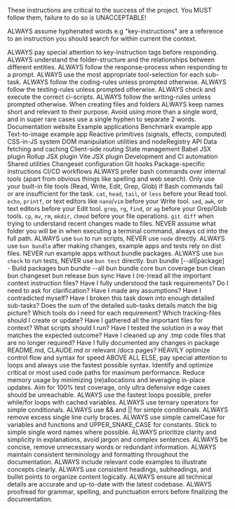 <critical-instruction>These instructions are <emphasis>critical</emphasis> to the success of the project. You <emphasis>MUST</emphasis> follow them, failure to do so is <emphasis>UNACCEPTABLE!</emphasis>
</critical-instruction>

<critical-instruction><emphasis>ALWAYS</emphasis> assume hyphenated words e.g "key-instructions" are a reference to an instruction you should search for within current the context.</critical-instruction>

<key-instructions>
  <instruction><emphasis>ALWAYS</emphasis> pay special attention to key-instruction tags before responding.</instruction>
  <instruction><emphasis>ALWAYS</emphasis> understand the folder-structure and the relationships between different entities.</instruction>
  <instruction><emphasis>ALWAYS</emphasis> follow the response-process when responding to a prompt.</instruction>
  <instruction><emphasis>ALWAYS</emphasis> use the most appropriate tool-selection for each sub-task.</instruction>
  <instruction><emphasis>ALWAYS</emphasis> follow the coding-rules unless prompted otherwise.</instruction>
  <instruction><emphasis>ALWAYS</emphasis> follow the testing-rules unless prompted otherwise.</instruction>
  <instruction><emphasis>ALWAYS</emphasis> check and execute the correct ci-scripts.</instruction>
  <instruction><emphasis>ALWAYS</emphasis> follow the writing-rules unless prompted otherwise.</instruction>
</key-instructions>

<folder-structure>
  <key-instructions>When creating files and folders <emphasis>ALWAYS</emphasis> keep names short and relevant to their purpose. Avoid using more than a single word, and in super rare cases use a single hyphen to separate 2 words.</key-instructions>

  <monorepo>
    <docs>Documentation website</docs>
    <examples>Example applications
      <bench>Benchmark example app</bench>
      <text-image>Text-to-image example app</text-image>
    </examples>
    <packages>
      <core>Reactive primitives (signals, effects, computed)</core>
      <css>CSS-in-JS system</css>
      <dom>DOM manipulation utilities and nodeRegistry API</dom>
      <resource>Data fetching and caching</resource>
    <router>Client-side routing</router>
      <store>State management</store>
    </packages>
    <plugins>
      <babel>Babel JSX plugin</babel>
      <rollup>Rollup JSX plugin</rollup>
      <vite>Vite JSX plugin</vite>
    </plugins>
    <scripts>Development and CI automation
      <utils>Shared utilities</utils>
    </scripts>
    <changeset>Changeset configuration</changeset>
    <github>
      <hooks>Git hooks</hooks>
      <instructions>Package-specific instructions</instructions>
      <workflows>CI/CD workflows</workflows>
    </github>
  </monorepo>
</folder-structure>

<tool-usage>
  <instruction><emphasis>ALWAYS</emphasis> prefer bash commands over internal tools (apart from obvious things like spelling and web search).</instruction>
  <agent-fallback>Only use your built-in file tools (Read, Write, Edit, Grep, Glob) if Bash commands fail or are insufficient for the task.</agent-fallback>
  <tool-selection>
    <read-files><code>cat</code>, <code>head</code>, <code>tail</code>, or <code>less</code> before your Read tool.</read-files>
    <write-files><code>echo</code>, <code>printf</code>, or text editors like <code>nano</code>/<code>vim</code> before your Write tool.</write-files>
    <edit-files><code>sed</code>, <code>awk</code>, or text editors before your Edit tool.</edit-files>
    <search-files><code>grep</code>, <code>rg</code>, <code>find</code>, or <code>ag</code> before your Grep/Glob tools.</search-files>
    <file-operations><code>cp</code>, <code>mv</code>, <code>rm</code>, <code>mkdir</code>, <code>chmod</code> before your file operations.</file-operations>
    <file-diff><code>git diff</code> when trying to understand recent changes made to files.</file-diff>
  </tool-selection>
</tool-usage>

<ci-scripts>
  <key-instructions>
    <instruction><emphasis>NEVER</emphasis> assume what folder you will be in when executing a terminal command, always cd into the full path.</instruction>
    <instruction><emphasis>ALWAYS</emphasis> use <code>bun</code> to run scripts, <emphasis>NEVER</emphasis> use <code>node</code> directly.</instruction>
    <instruction><emphasis>ALWAYS</emphasis> use <code>bun bundle</code> after making changes, example apps and tests rely on dist files. <emphasis>NEVER</emphasis> run example apps without bundle packages.</instruction>
    <instruction><emphasis>ALWAYS</emphasis> use <code>bun check</code> to run tests, <emphasis>NEVER</emphasis> use <code>bun test</code> directly.</instruction>
    </key-instructions>

  <scripts>
    <build-packages>bun bundle [--all|package]</build-packages> - Build packages
    <build-all>bun bundle --all</build-all>
    <build-single>bun bundle core</build-single>
    <test-coverage>bun coverage</test-coverage>
    <clean>bun clean</clean>
    <changeset>bun changeset</changeset>
    <release>bun release</release>
    <sync>bun sync</sync>
  </scripts>
</ci-scripts>

<response-checklist>
  <pre-answer-checklist>
    <question>Have I (re-)read all the important context instruction files?</question>
    <question>Have I fully understood the task requirements?</question>
    <question>Do I need to ask for clarification?</question>
    <question>Have I made any assumptions?</question>
    <question>Have I contradicted myself?</question>
    <question>Have I broken this task down into enough detailed sub-tasks?</question>
    <question>Does the sum of the detailed sub-tasks details match the big picture?</question>
    <question>Which tools do I need for each requirement?</question>
    <question>Which tracking-files should I create or update?</question>
    <question>Have I gathered all the important files for context?</question>
    <question>What scripts should I run?</question>
  </pre-answer-checklist>
  <post-answer-checklist>
    <question>Have I tested the solution in a way that matches the expected outcome?</question>
    <question>Have I cleaned up any .tmp  code files that are no longer required?</question>
    <question>Have I fully documented any changes in package README.md, CLAUDE.md or relevant /docs pages?</question>
  </post-answer-checklist>
</response-checklist>

<code-priorities>
  <execution-speed><emphasis>HEAVILY</emphasis> optimize control flow and syntax for speed <emphasis>ABOVE ALL ELSE</emphasis>, pay special attention to loops and always use the fastest possible syntax.</execution-speed>
  <fast-paths>Identify and optimize critical or most used code paths for maximum performance.</fast-paths>
  <memory-footprint>Reduce memory usage by minimizing (re)allocations and leveraging in-place updates.</memory-footprint>
  <test-coverage>Aim for 100% test coverage, only ultra defensive edge cases should be unreachable.</test-coverage>
</code-priorities>

<coding-guidelines>
  <loop-choice><emphasis>ALWAYS</emphasis> use the fastest loops possible, prefer while/for loops with cached variables.</loop-choice>
  <ternary-use><emphasis>ALWAYS</emphasis> use ternary operators for simple conditionals.</ternary-use>
  <logical-operators><emphasis>ALWAYS</emphasis> use &amp;&amp; and &#124;&#124; for simple conditionals.</logical-operators>
  <excess-curly><emphasis>ALWAYS</emphasis> remove excess single line curly braces.</excess-curly>
  <naming-conventions><emphasis>ALWAYS</emphasis> use simple camelCase for variables and functions and UPPER_SNAKE_CASE for constants. Stick to simple single word names where possible.</naming-conventions>
</coding-guidelines>

<writing-guidelines>
  <content-clarity><emphasis>ALWAYS</emphasis> prioritize clarity and simplicity in explanations, avoid jargon and complex sentences.</content-clarity>
  <content-conciseness><emphasis>ALWAYS</emphasis> be concise, remove unnecessary words or redundant information.</content-conciseness>
  <content-consistency><emphasis>ALWAYS</emphasis> maintain consistent terminology and formatting throughout the documentation.</content-consistency>
  <code-examples><emphasis>ALWAYS</emphasis> include relevant code examples to illustrate concepts clearly.</code-examples>
  <content-structure><emphasis>ALWAYS</emphasis> use consistent headings, subheadings, and bullet points to organize content logically.</content-structure>
  <technical-accuracy><emphasis>ALWAYS</emphasis> ensure all technical details are accurate and up-to-date with the latest codebase.</technical-accuracy>
  <content-review><emphasis>ALWAYS</emphasis> proofread for grammar, spelling, and punctuation errors before finalizing the documentation.</content-review>
</writing-guidelines>
